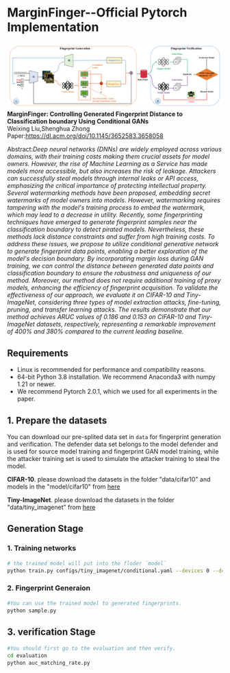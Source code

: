 # MarginFinger--Official Pytorch Implementation

![Framework](https://github.com/wason981/MarginFinger/blob/main/images/framework.png)
**MarginFinger: Controlling Generated Fingerprint Distance to Classification boundary Using Conditional GANs**<br>
Weixing Liu,Shenghua Zhong<br>
Paper:https://dl.acm.org/doi/10.1145/3652583.3658058<br>

Abstract:*Deep neural networks (DNNs) are widely employed across various domains, with their training costs making them crucial assets for model owners. However, the rise of Machine Learning as a Service has made models more accessible, but also increases the risk of leakage. Attackers can successfully steal models through internal leaks or API access, emphasizing the critical importance of protecting intellectual property. Several watermarking methods have been proposed, embedding secret watermarks of model owners into models. However, watermarking requires tampering with the model's training process to embed the watermark, which may lead to a decrease in utility. Recently, some fingerprinting techniques have emerged to generate fingerprint samples near the classification boundary to detect pirated models. Nevertheless, these methods lack distance constraints and suffer from high training costs. To address these issues, we propose to utilize conditional generative network to generate fingerprint data points, enabling a better exploration of the model's decision boundary. By incorporating margin loss during GAN training, we can control the distance between generated data points and classification boundary to ensure the robustness and uniqueness of our method. Moreover, our method does not require additional training of proxy models, enhancing the efficiency of fingerprint acquisition. To validate the effectiveness of our approach, we evaluate it on CIFAR-10 and Tiny-ImageNet, considering three types of model extraction attacks, fine-tuning, pruning, and transfer learning attacks. The results demonstrate that our method achieves ARUC values of 0.186 and 0.153 on CIFAR-10 and Tiny-ImageNet datasets, respectively, representing a remarkable improvement of 400% and 380% compared to the current leading baseline.*

## Requirements
* Linux is recommended for performance and compatibility reasons.
* 64-bit Python 3.8 installation. We recommend Anaconda3 with numpy 1.21 or newer.
* We recommend Pytorch 2.0.1, which we used for all experiments in the paper.

## 1. Prepare the datasets
You can download our pre-splited data set in `data` for fingerprint generation and verification. The defender data set belongs to the model defender and is used for source model training and fingerprint GAN model training, while the attacker training set is used to simulate the attacker training to steal the model.

**CIFAR-10**. please download the datasets in the folder "data/cifar10" and models in the "model/cifar10" from [here](https://drive.google.com/drive/folders/1idozSeUa9fHQBdPwMGWmQ7GhZuD3Rtpc?usp=sharing)

**Tiny-ImageNet**. please download the datasets in the folder "data/tiny_imagenet" from [here](https://drive.google.com/drive/folders/1AvUa1A3bxqRHDizjH9dw4XDTGucpf3F4?usp=sharing)

## Generation Stage 
### 1. Training networks
```.bash
# the trained model will put into the floder `model`
python train.py configs/tiny_imagenet/conditional.yaml --devices 0 --d=0.1 --alpha=0.1 --beta=0 --gamma=1 --omega=5
```
### 2. Fingerprint Generaion
```.bash 
#You can use the trained model to generated fingerprints.
python sample.py
```

## 3. verification Stage
```.bash
#You should first go to the evaluation and then verify.
cd evaluation
python auc_matching_rate.py
```
